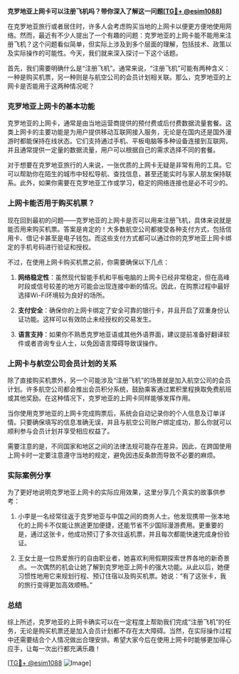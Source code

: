 **克罗地亚上网卡可以注册飞机吗？带你深入了解这一问题[[TG💪+ @esim1088](https://t.me/s/esim1088)]**

在克罗地亚旅行或者居住时，许多人会考虑购买当地的上网卡以便更方便地使用网络。然而，最近有不少人提出了一个有趣的问题：克罗地亚的上网卡能不能用来注册飞机？这个问题看似简单，但实际上涉及到多个层面的理解，包括技术、政策以及实际操作的可能性。今天，我们就来深入探讨一下这个话题。

首先，我们需要明确什么是“注册飞机”。通常来说，“注册飞机”可能有两种含义：一种是购买机票，另一种则是与航空公司的会员计划相关联。那么，克罗地亚的上网卡是否能用于这两种情况呢？

### 克罗地亚上网卡的基本功能

克罗地亚的上网卡，通常是由当地运营商提供的预付费或后付费数据流量套餐。这类上网卡的主要功能是为用户提供移动互联网接入服务，无论是在国内还是国外漫游时都能保持在线状态。它们支持通过手机、平板电脑等多种设备连接到互联网，并且通常提供一定量的数据流量，用户可以根据自己的需求选择不同的套餐。

对于想要在克罗地亚旅行的人来说，一张优质的上网卡无疑是非常有用的工具。它可以帮助你在陌生的城市中轻松导航、查找信息，甚至还能实时与家人朋友保持联系。此外，如果你需要在克罗地亚工作或学习，稳定的网络连接也是必不可少的。

### 上网卡能否用于购买机票？

现在回到最初的问题——克罗地亚的上网卡是否可以用来注册飞机，具体来说就是能否用来购买机票。答案是肯定的！大多数航空公司都接受各种支付方式，包括信用卡、借记卡甚至是电子钱包。而这些支付方式都可以通过你的克罗地亚上网卡绑定的手机号码进行验证和授权。

不过，在使用上网卡购买机票之前，你需要确保以下几点：

1. **网络稳定性**：虽然现代智能手机和平板电脑的上网卡已经非常稳定，但在高峰时段或信号较差的地方可能会出现连接中断的情况。因此，在购票过程中最好选择Wi-Fi环境较为良好的场所。
   
2. **支付安全**：确保你的上网卡绑定了安全可靠的银行卡，并且开启了双重身份认证功能。这样可以有效防止未经授权的交易发生。

3. **语言支持**：如果你不熟悉克罗地亚语或其他外语界面，建议提前准备好翻译软件或者咨询专业人士，以免因语言障碍导致误操作。

### 上网卡与航空公司会员计划的关系

除了直接购买机票外，另一个可能涉及“注册飞机”的场景就是加入航空公司的会员计划。许多航空公司都会推出会员积分系统，鼓励乘客通过累积里程换取免费航班或其他奖励。在这种情况下，克罗地亚的上网卡同样能够发挥作用。

当你使用克罗地亚的上网卡完成购票后，系统会自动记录你的个人信息及订单详情。只要确保填写的信息准确无误，并且与航空公司账户绑定成功，那么你就可以顺利参与会员计划并享受相应权益了。

需要注意的是，不同国家和地区之间的法律法规可能存在差异。因此，在跨国使用上网卡时一定要注意遵守当地的规定，避免因违反条款而导致不必要的麻烦。

### 实际案例分享

为了更好地说明克罗地亚上网卡的实际应用效果，这里分享几个真实的故事供参考：

1. 小李是一名经常往返于克罗地亚与中国之间的商务人士。他发现携带一张本地化的上网卡不仅能让旅途更加便捷，还能节省不少国际漫游费用。更重要的是，通过这张卡，他成功预订了多次往返机票，并且每次都能快速完成身份验证。

2. 王女士是一位热爱旅行的自由职业者，她喜欢利用假期探索世界各地的新奇景点。一次偶然的机会让她了解到克罗地亚上网卡的强大功能。从此以后，她便习惯性地用它来规划行程、预订住宿以及购买机票。她说：“有了这张卡，我的旅行变得更加高效顺畅。”

### 总结

综上所述，克罗地亚的上网卡确实可以在一定程度上帮助我们完成“注册飞机”的任务，无论是购买机票还是加入会员计划都不存在太大障碍。当然，在实际操作过程中还需要结合个人情况做出合理安排。希望大家今后在使用上网卡时能够更加得心应手，让每一次出行都充满乐趣！

[[TG💪+ @esim1088](https://t.me/s/esim1088) ![Image](https://i.postimg.cc/4NQfJmqS/Snipaste-2025-05-13-00-14-12.png)]
